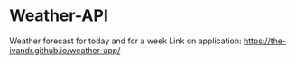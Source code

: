 # Weather-API
Weather forecast for today and for a week
Link on application: https://the-ivandr.github.io/weather-app/

